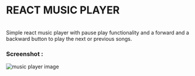 # REACT MUSIC PLAYER
\
Simple react music player with pause play functionality and a forward and a backward button to play the next or previous songs.
### Screenshot :
![music player image](https://i.ibb.co/GsCV5qq/music-player.png)
